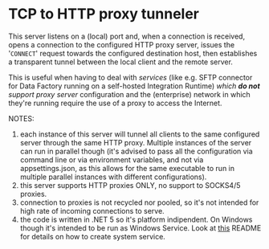 # TCP to HTTP proxy tunneler

This server listens on a (local) port and, when a connection is received, opens a connection to the configured HTTP proxy server, 
issues the '`CONNECT`' request towards the configured destination host, then establishes a transparent tunnel between the local client and the remote server.

This is useful when having to deal with *services* (like e.g. SFTP connector for Data Factory running on a self-hosted Integration Runtime) *which __do not__ support proxy server* configuration
and the (enterprise) network in which they're running require the use of a proxy to access the Internet.

NOTES:
1. each instance of this server will tunnel all clients to the same configured server through the same HTTP proxy. Multiple instances of the server can run in parallel though
   (it's advised to pass all the configuration via command line or via environment variables, and not via appsettings.json, as this allows for the same executable to run in 
    multiple parallel instances with different configurations).
2. this server supports HTTP proxies ONLY, no support to SOCKS4/5 proxies.
3. connection to proxies is not recycled nor pooled, so it's not intended for high rate of incoming connections to serve.
4. the code is written in .NET 5 so it's platform indipendent. On Windows though it's intended to be run as Windows Service. Look at [this](TunnelProxy/README.md) README for details on how to create
   system service.
